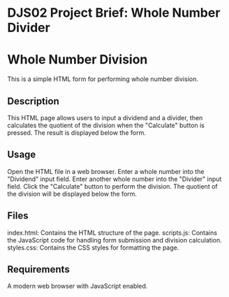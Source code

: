 # DJS02 Project Brief: Whole Number Divider
# Whole Number Division
This is a simple HTML form for performing whole number division.

## Description
This HTML page allows users to input a dividend and a divider, then calculates the quotient of the division when the "Calculate" button is pressed. The result is displayed below the form.

## Usage
Open the HTML file in a web browser.
Enter a whole number into the "Dividend" input field.
Enter another whole number into the "Divider" input field.
Click the "Calculate" button to perform the division.
The quotient of the division will be displayed below the form.

## Files
index.html: Contains the HTML structure of the page.
scripts.js: Contains the JavaScript code for handling form submission and division calculation.
styles.css: Contains the CSS styles for formatting the page.

## Requirements
A modern web browser with JavaScript enabled.

